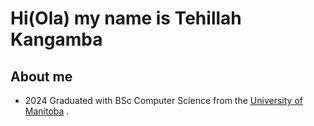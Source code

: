 # Hi(Ola) my name is Tehillah Kangamba

## About me
- 2024 Graduated with BSc Computer Science from the [University of Manitoba](http://umanitoba.ca/) .
